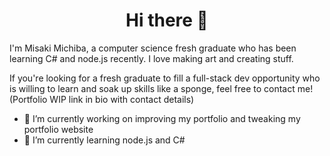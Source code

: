 <h1 align="center"> Hi there 👋 </h1>

I'm Misaki Michiba, a computer science fresh graduate who has been learning C# and node.js recently. I love making art and creating stuff.

If you're looking for a fresh graduate to fill a full-stack dev opportunity who is willing to learn and soak up skills like a sponge, feel free to contact me! (Portfolio WIP link in bio with contact details)

- 🔭 I’m currently working on improving my portfolio and tweaking my portfolio website
- 🌱 I’m currently learning node.js and C#

<!--
**misakimichiba/misakimichiba** is a ✨ _special_ ✨ repository because its `README.md` (this file) appears on your GitHub profile.

Here are some ideas to get you started:

- 🔭 I’m currently working on ...
- 🌱 I’m currently learning ...
- 👯 I’m looking to collaborate on ...
- 🤔 I’m looking for help with ...
- 💬 Ask me about ...
- 📫 How to reach me: ...
- 😄 Pronouns: ...
- ⚡ Fun fact: ...
-->
